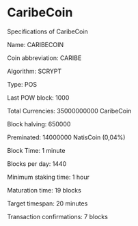 # CaribeCoin

Specifications of CaribeCoin

Name: CARIBECOIN

Coin abbreviation: CARIBE

Algorithm: SCRYPT

Type: POS

Last POW block: 1000

Total Currencies: 35000000000 CaribeCoin

Block halving:     650000

Preminated: 14000000 NatisCoin (0,04%)

Block Time: 1 minute

Blocks per day: 1440

Minimum staking time: 1 hour

Maturation time: 19 blocks

Target timespan: 20 minutes

Transaction confirmations: 7 blocks

